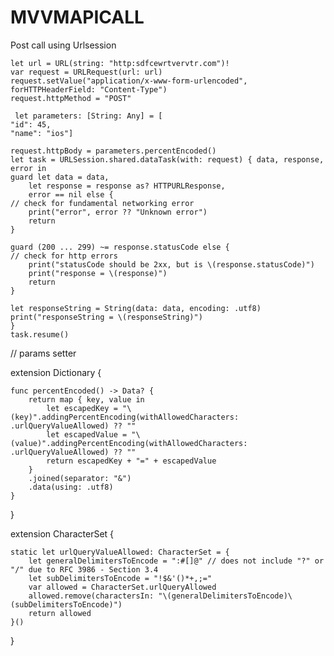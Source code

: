 # MVVMAPICALL

Post call using Urlsession


    let url = URL(string: "http:sdfcewrtvervtr.com")!
    var request = URLRequest(url: url)
    request.setValue("application/x-www-form-urlencoded", forHTTPHeaderField: "Content-Type")
    request.httpMethod = "POST"
    
     let parameters: [String: Any] = [
    "id": 45,
    "name": "ios"]
    
    request.httpBody = parameters.percentEncoded()
    let task = URLSession.shared.dataTask(with: request) { data, response, error in
    guard let data = data, 
        let response = response as? HTTPURLResponse, 
        error == nil else {                                              // check for fundamental networking error
        print("error", error ?? "Unknown error")
        return
    }
    
    guard (200 ... 299) ~= response.statusCode else {                    // check for http errors
        print("statusCode should be 2xx, but is \(response.statusCode)")
        print("response = \(response)")
        return
    }

    let responseString = String(data: data, encoding: .utf8)
    print("responseString = \(responseString)")
    }
    task.resume()




// params setter


extension Dictionary {

    func percentEncoded() -> Data? {
        return map { key, value in
            let escapedKey = "\(key)".addingPercentEncoding(withAllowedCharacters: .urlQueryValueAllowed) ?? ""
            let escapedValue = "\(value)".addingPercentEncoding(withAllowedCharacters: .urlQueryValueAllowed) ?? ""
            return escapedKey + "=" + escapedValue
        }
        .joined(separator: "&")
        .data(using: .utf8)
    }
}

extension CharacterSet { 

    static let urlQueryValueAllowed: CharacterSet = {
        let generalDelimitersToEncode = ":#[]@" // does not include "?" or "/" due to RFC 3986 - Section 3.4
        let subDelimitersToEncode = "!$&'()*+,;="
        var allowed = CharacterSet.urlQueryAllowed
        allowed.remove(charactersIn: "\(generalDelimitersToEncode)\(subDelimitersToEncode)")
        return allowed
    }()
}
